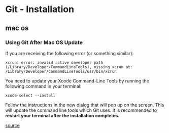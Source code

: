 # Git - Installation

## mac os

### Using Git After Mac OS Update

If you are receiving the following error (or something similar):

`xcrun: error: invalid active developer path (/Library/Developer/CommandLineTools), missing xcrun at: /Library/Developer/CommandLineTools/usr/bin/xcrun`

You need to update your Xcode Command-Line Tools by running the following command in your terminal:

`xcode-select --install`

Follow the instructions in the new dialog that will pop up on the screen. This will update the command line tools which Git uses. It is recommended to **restart your terminal after the installation completes.**

[source](https://stackoverflow.com/a/52522566/6632985)
